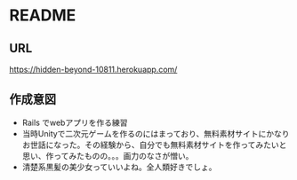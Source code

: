 # README

## URL
https://hidden-beyond-10811.herokuapp.com/

## 作成意図
- Rails でwebアプリを作る練習
- 当時Unityで二次元ゲームを作るのにはまっており、無料素材サイトにかなりお世話になった。その経験から、自分でも無料素材サイトを作ってみたいと思い、作ってみたものの。。。画力のなさが憎い。
- 清楚系黒髪の美少女っていいよね。全人類好きでしょ。
